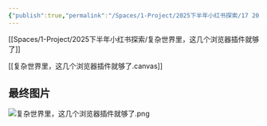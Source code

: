 ```yaml
---
{"publish":true,"permalink":"/Spaces/1-Project/2025下半年小红书探索/17 2025年我的浏览器插件只剩这几个了.md","created":"2025-07-23","modified":"2025-07-29","published":"2025-07-29T23:04:33.241+08:00","cssclasses":""}
---
```




[[Spaces/1-Project/2025下半年小红书探索/复杂世界里，这几个浏览器插件就够了]]

[[复杂世界里，这几个浏览器插件就够了.canvas]]

## 最终图片

![复杂世界里，这几个浏览器插件就够了.png](https://pub-pic.oldwinter.top/2025/07/df274d1459aeab4703bf51a30c4807c8.png)
